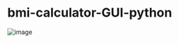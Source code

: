 # bmi-calculator-GUI-python
![image](https://user-images.githubusercontent.com/97217803/234839717-2e8aa41f-fea5-47ff-bf46-5026ef431376.png)

